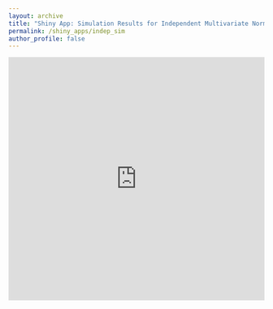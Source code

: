```yaml
---
layout: archive
title: "Shiny App: Simulation Results for Independent Multivariate Normal Data"
permalink: /shiny_apps/indep_sim
author_profile: false
---
```


<embed src="https://taylor-grimm.shinyapps.io/indep_shiny/" style="width:100%; height: 50vw;">
